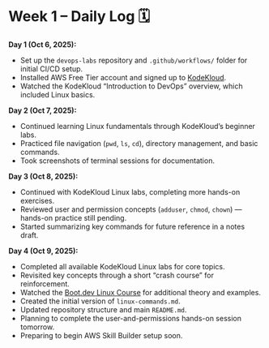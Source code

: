 # Week 1 – Daily Log 🗓️

**Day 1 (Oct 6, 2025):**
- Set up the `devops-labs` repository and `.github/workflows/` folder for initial CI/CD setup.  
- Installed AWS Free Tier account and signed up to [KodeKloud](https://kodekloud.com/).  
- Watched the KodeKloud “Introduction to DevOps” overview, which included Linux basics.

**Day 2 (Oct 7, 2025):**
- Continued learning Linux fundamentals through KodeKloud’s beginner labs.  
- Practiced file navigation (`pwd`, `ls`, `cd`), directory management, and basic commands.  
- Took screenshots of terminal sessions for documentation.

**Day 3 (Oct 8, 2025):**
- Continued with KodeKloud Linux labs, completing more hands-on exercises.  
- Reviewed user and permission concepts (`adduser`, `chmod`, `chown`) — hands-on practice still pending.  
- Started summarizing key commands for future reference in a notes draft.

**Day 4 (Oct 9, 2025):**
- Completed all available KodeKloud Linux labs for core topics.  
- Revisited key concepts through a short “crash course” for reinforcement.  
- Watched the [Boot.dev Linux Course](https://www.boot.dev/courses/learn-linux) for additional theory and examples.  
- Created the initial version of `linux-commands.md`.  
- Updated repository structure and main `README.md`.  
- Planning to complete the user-and-permissions hands-on session tomorrow.  
- Preparing to begin AWS Skill Builder setup soon.

